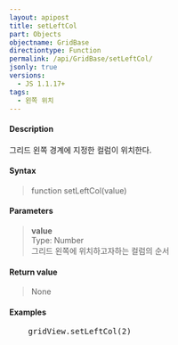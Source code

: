 ```yaml
---
layout: apipost
title: setLeftCol
part: Objects
objectname: GridBase
directiontype: Function
permalink: /api/GridBase/setLeftCol/
jsonly: true
versions:
  - JS 1.1.17+
tags:
  - 왼쪽 위치
---
```


#### Description

그리드 왼쪽 경계에 지정한 컬럼이 위치한다.         

#### Syntax

> function setLeftCol(value)

#### Parameters

> **value**  
> Type: Number  
> 그리드 왼쪽에 위치하고자하는 컬럼의 순서  

#### Return value

> None

#### Examples 

<pre class="prettyprint">
    gridView.setLeftCol(2)
</pre>





